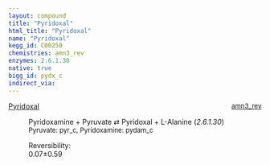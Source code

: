 ```yaml
---
layout: compound
title: "Pyridoxal"
html_title: "Pyridoxal"
name: "Pyridoxal"
kegg_id: C00250
chemistries: amn3_rev
enzymes: 2.6.1.30
native: true
bigg_id: pydx_c
indirect_via: 
---
```

<dl><dt class='rs-product'><a href='/compounds/C00250' class='link-dark' data-bs-toggle='tooltip' data-bs-html='true' data-bs-title='KEGG: C00250'>Pyridoxal</a><span style='float: right; max-width: 40%'><a href='/chemistries/amn3_rev' class='link-dark opacity-50' style='font-size: small; word-wrap: anywhere;'>amn3_rev</a></span></dt><dd><p>Pyridoxamine + Pyruvate &#8644; Pyridoxal + L-Alanine (<i>2.6.1.30</i>)<br /><span style='font-size: small;'><span data-bs-toggle='tooltip' data-bs-html='true' data-bs-title='KEGG: C00022'>Pyruvate</span>: pyr_c, <span data-bs-toggle='tooltip' data-bs-html='true' data-bs-title='KEGG: C00534'>Pyridoxamine</span>: pydam_c</span><br /><div class="reversibility_info">Reversibility: <div class="progress"><div class="progress-bar bg-success" role="progressbar" style="width: 0%" aria-valuenow="0" aria-valuemin="0" aria-valuemax="100"></div></div><span>0.07&plusmn;0.59</span><div class="progress"><div class="progress-bar bg-danger" role="progressbar" style="width: 0.68%" aria-valuenow="0.06754804102756554" aria-valuemin="0" aria-valuemax="10"></div><div class="progress-bar bg-warning" role="progressbar" style="width: 5.92%" aria-valuenow="0.06754804102756554" aria-valuemin="0" aria-valuemax="10"></div></div></div></p><dl></dl></dd></dl>